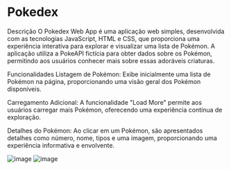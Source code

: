 # Pokedex

Descrição
O Pokedex Web App é uma aplicação web simples, desenvolvida com as tecnologias JavaScript, HTML e CSS, que proporciona uma experiência interativa para explorar e visualizar uma lista de Pokémon. A aplicação utiliza a PokeAPI fictícia para obter dados sobre os Pokémon, permitindo aos usuários conhecer mais sobre essas adoráveis criaturas.

Funcionalidades
Listagem de Pokémon: Exibe inicialmente uma lista de Pokémon na página, proporcionando uma visão geral dos Pokémon disponíveis.

Carregamento Adicional: A funcionalidade "Load More" permite aos usuários carregar mais Pokémon, oferecendo uma experiência contínua de exploração.

Detalhes do Pokémon: Ao clicar em um Pokémon, são apresentados detalhes como número, nome, tipos e uma imagem, proporcionando uma experiência informativa e envolvente.

![image](https://github.com/KauanAfonso/Pokedex/assets/144381805/2cbcb930-3501-4d63-a375-63dae7ffd6f9)
![image](https://github.com/KauanAfonso/Pokedex/assets/144381805/b15eb580-e86d-4928-a5ea-76f0c3ad459f)



